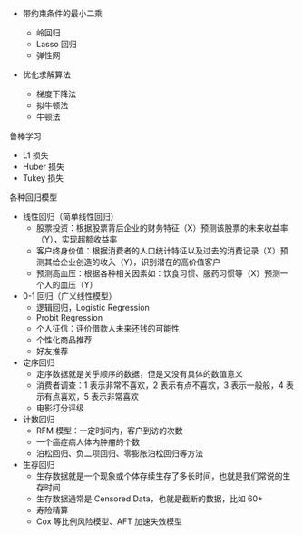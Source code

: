 * 带约束条件的最小二乘
   * 岭回归
   * Lasso 回归
   * 弹性网

* 优化求解算法
   * 梯度下降法
   * 拟牛顿法
   * 牛顿法
   
鲁棒学习
   * L1 损失
   * Huber 损失
   * Tukey 损失
   
   
各种回归模型
  * 线性回归（简单线性回归）
    * 股票投资：根据股票背后企业的财务特征（X）预测该股票的未来收益率（Y），实现超额收益率
    * 客户终身价值：根据消费者的人口统计特征以及过去的消费记录（X）预测其给企业创造的收入（Y），识别潜在的高价值客户
    * 预测高血压：根据各种相关因素如：饮食习惯、服药习惯等（X）预测一个人的血压（Y）
  * 0-1 回归（广义线性模型）
    * 逻辑回归，Logistic Regression
    * Probit Regression
    * 个人征信：评价借款人未来还钱的可能性
    * 个性化商品推荐
    * 好友推荐
  * 定序回归
    * 定序数据就是关乎顺序的数据，但是又没有具体的数值意义
    * 消费者调查：1 表示非常不喜欢，2 表示有点不喜欢，3 表示一般般，4 表示有点喜欢，5 表示非常喜欢
    * 电影打分评级
  * 计数回归
    * RFM 模型：一定时间内，客户到访的次数
    * 一个癌症病人体内肿瘤的个数
    * 泊松回归、负二项回归、零膨胀泊松回归等方法
  * 生存回归
    * 生存数据就是一个现象或个体存续生存了多长时间，也就是我们常说的生存时间
    * 生存数据通常是 Censored Data，也就是截断的数据，比如 60+
    * 寿险精算
    * Cox 等比例风险模型、AFT 加速失效模型